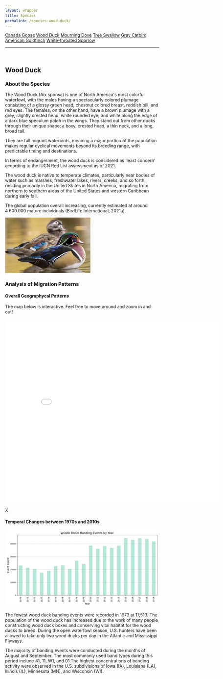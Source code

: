 ```yaml
---
layout: wrapper
title: Species
permalink: /species-wood-duck/
---
```

<div class="flex">
    <a href="/species/" class="button">Canada Goose</a>
    <a href="/species-wood-duck/" class="button">Wood Duck</a>
    <a href="/species-mourning-dove/" class="button">Mourning Dove</a>
    <a href="/species-tree-swallow/" class="button">Tree Swallow</a>
    <a href="/species-gray-catbird/" class="button">Gray Catbird</a>
    <a href="/species-american-goldfinch/" class="button">American Goldfinch</a>
    <a href="/species-white-throated-sparrow/" class="button">White-throated Sparrow</a>
</div>
<hr>
<br>
<h2>Wood Duck</h2>
<div>
    <h3>About the Species</h3>
    <div>
      <p>The Wood Duck (<span class="italic">Aix sponsa</span>) is one of North America's most colorful waterfowl, with the males having a spectacularly colored plumage consisting of a glossy green head, chestnut colored breast, reddish bill, and red eyes. The females, on the other hand, have a brown plumage with a grey, slightly crested head, white rounded eye, and white along the edge of a dark blue speculum patch in the wings. They stand out from other ducks through their unique shape; a boxy, crested head, a thin neck, and a long, broad tail.</p>
      <p>They are full migrant waterbirds, meaning a major portion of the population makes regular cyclical movements beyond its breeding range, with predictable timing and destinations.</p>
      <p>In terms of endangerment, the wood duck is considered as ‘least concern’ according to the IUCN Red List assessment as of 2021.</p>
      <p>The wood duck is native to temperate climates, particularly near bodies of water such as marshes, freshwater lakes, rivers, creeks, and so forth, residing primarily in the United States in North America, migrating from northern to southern areas of the United States and western Caribbean during early fall.</p>
      <p>The global population overall increasing, currently estimated at around 4.600.000 mature individuals (BirdLife International, 2021a).</p>
      <img src="/figures/wood-duck.jpeg" alt="https://abcbirds.org/bird/wood-duck/" class="image">
    </div>
</div>

<div>
    <h3>Analysis of Migration Patterns</h3>
    <div>
        <h4>Overall Geographycal Patterns</h4>
        <p class="italic">The map below is interactive. Feel free to move around and zoom in and out!</p>
        <iframe src="/assets/species-geo-maps/WOOD_DUCK_banding_map_with_geojson_us_ca.html" width="700" height="600" frameborder="0"></iframe>
        <p>X</p>
    </div>
    <div>
        <h4>Temporal Changes between 1970s and 2010s</h4>
        <img src="/figures/species-banding/wood_duck_banding_by_year.png" alt="wood_duck_banding_by_year"  class="graph-img">
        <p>The fewest wood duck banding events were recorded in 1973 at 17,513. The population of the wood duck has increased due to the work of many people constructing wood duck boxes and conserving vital habitat for the wood ducks to breed. During the open waterfowl season, U.S. hunters have been allowed to take only two wood ducks per day in the Atlantic and Mississippi Flyways.</p>
        <p>The majority of banding events were conducted during the months of August and September. The most commonly used band types during this period include 41, 11, W1, and 01.The highest concentrations of banding activity were observed in the U.S. subdivisions of Iowa (IA), Louisiana (LA), Illinois (IL), Minnesota (MN), and Wisconsin (WI).</p>
    </div>
</div>